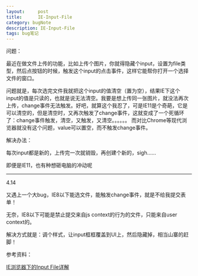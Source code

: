 ```yaml
---
layout:     post
title:      IE-Input-File
category: bugNote
description: IE-Input-File
tags: bug笔记
---
```


问题：

最近在做文件上传的功能，比如上传个图片，你就得隐藏个input，设置为file类型，然后点按钮的时候，触发这个input的点击事件，这样它能帮你打开一个选择文件的窗口。

问题就是，每次选完文件我就把这个input的值清空（置为空），结果IE下这个input的值是只读的，也就是说无法清空。我要是想上传同一张图片，就没法再次上传，change事件无法触发。好吧，就算这个我忍了，可是IE11是个奇葩，它是可以清空的，但是清空时，又再次触发了change事件，这就变成了一个死循环了：change事件触发，清空，又触发，又清空。。。。。。
而对比Chrome等现代浏览器就没有这个问题，value可以置空，而不触发change事件。

解决办法：

每次input都是新的，上传完一次就销毁，再创建个新的，sigh……


即便是IE11，也有种想砸电脑的冲动呢

------------------------------------

4.14

又遇上一个大bug，IE8以下能选文件，能触发change事件，就是不给我提交表单！

无奈，IE8以下可能是禁止提交来自js context的行为的文件，只能来自user context的。

解决方式就是：调个样式，让input框框覆盖到UI上，然后隐藏掉，相当山寨的赶脚！


参考资料：

[IE浏览器下的Input File详解](http://www.iefans.net/ie-input-file/)
	
